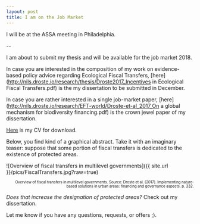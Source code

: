 ```yaml
---
layout: post
title: I am on the Job Market
---
```

<div class="message">
  I will be at the ASSA meeting in Philadelphia.
</div>

--

I am about to submit my thesis and will be available for the job market 2018.

In case you are interested in the composition of my work on evidence-based policy advice regarding Ecological Fiscal Transfers, [here](http://nils.droste.io/research/thesis/Droste2017_Incentives in Ecological Fiscal Transfers.pdf) is the my dissertation to be submitted in December.

In case you are rather interested in a single job-market paper, [here](http://nils.droste.io/research/EFT-world/Droste-et-al_2017_On a global mechanism for biodiversity financing.pdf) is the crown jewel paper of my dissertation.

[Here](http://nils.droste.io/research/CV/CV2017.pdf) is my CV for download.

Below, you find kind of a graphical abstract. Take it with an imaginary teaser: suppose that some portion of fiscal transfers is dedicated to the existence of protected areas.

![Overview of fiscal transfers in multilevel governments]({{ site.url }}/pics/FiscalTransfers.jpg?raw=true)
<p style="text-align: right;"><sub><sup> Overview of fiscal transfers in multilevel governments. Source: Droste et al. (2017). Implementing nature‐based solutions in urban areas: financing and governance aspects. p. 332. </sup></sub></p>

*Does that increase the designation of protected areas?* Check out my dissertation.

Let me know if you have any questions, requests, or offers ;).
